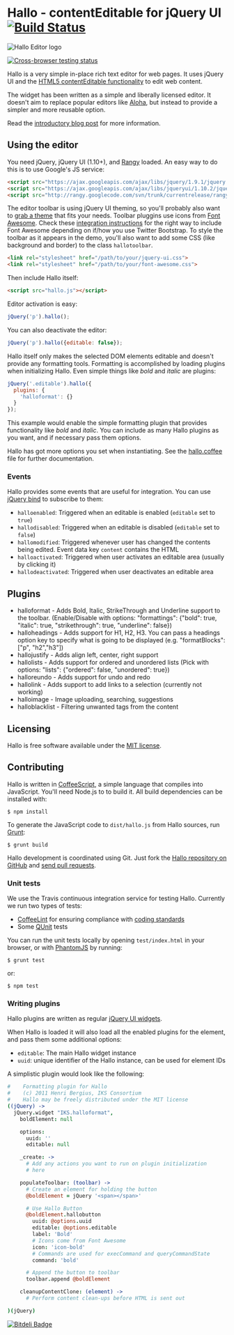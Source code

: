 Hallo - contentEditable for jQuery UI [![Build Status](https://secure.travis-ci.org/bergie/hallo.png)](http://travis-ci.org/bergie/hallo)
=====================================

![Hallo Editor logo](https://raw.github.com/bergie/hallo/master/design/logo-200x59.png)

[![Cross-browser testing status](https://saucelabs.com/browser-matrix/hallo-js.svg)](https://saucelabs.com/u/hallo-js)

Hallo is a very simple in-place rich text editor for web pages. It uses jQuery UI and the [HTML5 contentEditable functionality](https://developer.mozilla.org/en/rich-text_editing_in_mozilla) to edit web content.

The widget has been written as a simple and liberally licensed editor. It doesn't aim to replace popular editors like [Aloha](http://aloha-editor.org), but instead to provide a simpler and more reusable option.

Read the [introductory blog post](http://bergie.iki.fi/blog/hallo-editor/) for more information.

## Using the editor

You need jQuery, jQuery UI (1.10+), and [Rangy](https://code.google.com/p/rangy/) loaded. An easy way to do this is to use Google's JS service:

```html
<script src="https://ajax.googleapis.com/ajax/libs/jquery/1.9.1/jquery.min.js"></script>
<script src="https://ajax.googleapis.com/ajax/libs/jqueryui/1.10.2/jquery-ui.min.js"></script>
<script src="http://rangy.googlecode.com/svn/trunk/currentrelease/rangy-core.js"></script>
```

The editor toolbar is using jQuery UI theming, so you'll probably also want to [grab a theme](http://jqueryui.com/themeroller/) that fits your needs. Toolbar pluggins use icons from [Font Awesome](http://fortawesome.github.com/Font-Awesome/). Check these [integration instructions](http://fortawesome.github.com/Font-Awesome/#integration) for the right way to include Font Awesome depending on if/how you use Twitter Bootstrap. To style the toolbar as it appears in the demo, you'll also want to add some CSS (like background and border) to the class `hallotoolbar`.

```html
<link rel="stylesheet" href="/path/to/your/jquery-ui.css">
<link rel="stylesheet" href="/path/to/your/font-awesome.css">
```

Then include Hallo itself:

```html
<script src="hallo.js"></script>
```

Editor activation is easy:

```javascript
jQuery('p').hallo();
```

You can also deactivate the editor:

```javascript
jQuery('p').hallo({editable: false});
```

Hallo itself only makes the selected DOM elements editable and doesn't provide any formatting tools. Formatting is accomplished by loading plugins when initializing Hallo. Even simple things like *bold* and *italic* are plugins:

```javascript
jQuery('.editable').hallo({
  plugins: {
    'halloformat': {}
  }
});
```

This example would enable the simple formatting plugin that provides functionality like _bold_ and _italic_. You can include as many Hallo plugins as you want, and if necessary pass them options.

Hallo has got more options you set when instantiating. See the [hallo.coffee](https://github.com/bergie/hallo/blob/master/src/hallo.coffee) file for further documentation.

### Events

Hallo provides some events that are useful for integration. You can use [jQuery bind](http://api.jquery.com/bind/) to subscribe to them:

* `halloenabled`: Triggered when an editable is enabled (`editable` set to `true`)
* `hallodisabled`: Triggered when an editable is disabled (`editable` set to `false`)
* `hallomodified`: Triggered whenever user has changed the contents being edited. Event data key `content` contains the HTML
* `halloactivated`: Triggered when user activates an editable area (usually by clicking it)
* `hallodeactivated`: Triggered when user deactivates an editable area

## Plugins

* halloformat - Adds Bold, Italic, StrikeThrough and Underline support to the toolbar. (Enable/Disable with options: "formattings": {"bold": true, "italic": true, "strikethrough": true, "underline": false})
* halloheadings - Adds support for H1, H2, H3. You can pass a headings option key to specify what is going to be displayed (e.g. "formatBlocks":["p", "h2","h3"])
* hallojustify - Adds align left, center, right support
* hallolists - Adds support for ordered and unordered lists (Pick with options: "lists": {"ordered": false, "unordered": true})
* halloreundo - Adds support for undo and redo
* hallolink - Adds support to add links to a selection (currently not working)
* halloimage - Image uploading, searching, suggestions
* halloblacklist - Filtering unwanted tags from the content

## Licensing

Hallo is free software available under the [MIT license](http://en.wikipedia.org/wiki/MIT_License).

## Contributing

Hallo is written in [CoffeeScript](http://jashkenas.github.com/coffee-script/), a simple language that compiles into JavaScript. You'll need Node.js to to build it. All build dependencies can be installed with:

    $ npm install

To generate the JavaScript code to `dist/hallo.js` from Hallo sources, run [Grunt](http://gruntjs.com):

    $ grunt build

Hallo development is coordinated using Git. Just fork the [Hallo repository on GitHub](https://github.com/bergie/hallo) and [send pull requests](http://help.github.com/pull-requests/).

### Unit tests

We use the Travis continuous integration service for testing Hallo. Currently we run two types of tests:

* [CoffeeLint](http://www.coffeelint.org/) for ensuring compliance with [coding standards](https://github.com/polarmobile/coffeescript-style-guide)
* Some [QUnit](http://qunitjs.com/) tests

You can run the unit tests locally by opening `test/index.html` in your browser, or with [PhantomJS](http://phantomjs.org/) by running:

    $ grunt test

or:

    $ npm test

### Writing plugins

Hallo plugins are written as regular [jQuery UI widgets](http://semantic-interaction.org/blog/2011/03/01/jquery-ui-widget-factory/).

When Hallo is loaded it will also load all the enabled plugins for the element, and pass them some additional options:

* `editable`: The main Hallo widget instance
* `uuid`: unique identifier of the Hallo instance, can be used for element IDs

A simplistic plugin would look like the following:

```coffeescript
#    Formatting plugin for Hallo
#    (c) 2011 Henri Bergius, IKS Consortium
#    Hallo may be freely distributed under the MIT license
((jQuery) ->
  jQuery.widget "IKS.halloformat",
    boldElement: null

    options:
      uuid: ''
      editable: null

    _create: ->
      # Add any actions you want to run on plugin initialization
      # here

    populateToolbar: (toolbar) ->
      # Create an element for holding the button
      @boldElement = jQuery '<span></span>'

      # Use Hallo Button
      @boldElement.hallobutton
        uuid: @options.uuid
        editable: @options.editable
        label: 'Bold'
        # Icons come from Font Awesome
        icon: 'icon-bold'
        # Commands are used for execCommand and queryCommandState
        command: 'bold'

      # Append the button to toolbar
      toolbar.append @boldElement

    cleanupContentClone: (element) ->
      # Perform content clean-ups before HTML is sent out

)(jQuery)
```


[![Bitdeli Badge](https://d2weczhvl823v0.cloudfront.net/bergie/hallo/trend.png)](https://bitdeli.com/free "Bitdeli Badge")


